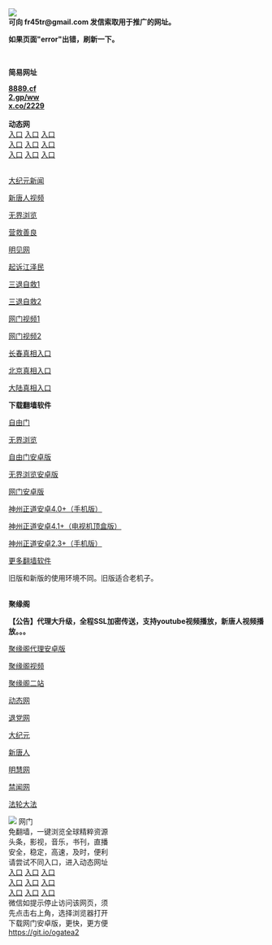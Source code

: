 <td align="center"><a target="_blank" href="https://raw.githubusercontent.com/szzd1/szzd1.github.io/master/1.JPG"><img src="https://raw.githubusercontent.com/szzd1/2/master/6.JPG" style="max-width:100%;"></a></td><br>
<strong>可向 fr45tr@gmail.com 发信索取用于推广的网址。</strong>
<p><strong>如果页面"error"出错，刷新一下。</strong></p>
<br>
<p><strong>简易网址</strong></p>
<strong><a href="http://8889.cf">8889.cf</a></strong><br>
<strong><a href="http://2.gp/ww">2.gp/ww</a></strong><br>
<strong><a href="http://x.co/2229">x.co/2229</a></strong><br>
<br>
<strong>动态网</strong>
<br>
      <a href="http://t.cn/RBZroXL" rel="nofollow">入口</a>
      <a href="http://219.85.107.18/1" rel="nofollow">入口</a>
      <a href="http://fyrptgj.gcashj.ml/70cdtw" rel="nofollow">入口</a><br>
      <a href="http://fyrptgj.gcashj.ml/70ydtw" rel="nofollow">入口</a>
      <a href="http://fyrptgj.gcashj.ml/70ip03dw" rel="nofollow">入口</a>
      <a href="http://fyrptgj.gcashj.ml/70fdtw" rel="nofollow">入口</a><br>
      <a href="http://fyrptgj.gcashj.ml/70sdtw" rel="nofollow">入口</a>
      <a href="http://fyrptgj.gcashj.ml/70ip04dw" rel="nofollow">入口</a>
      <a href="http://fyrptgj.gcashj.ml/70hdtw" rel="nofollow">入口</a><br>

<br>
<p><a href="http://t.cn/RBZroNc" rel="nofollow">大纪元新闻</a></p>
<p><a href="http://t.cn/RBZroYo" rel="nofollow">新唐人视频</a></p>
<p><a href="http://t.cn/RBZroEW" rel="nofollow">无界浏览</a></p>
<p><a href="http://fyrptgj.gcashj.ml/70gqg" rel="nofollow">营救善良</a></p>
<p><a href="http://fyrptgj.gcashj.ml/mjw" rel="nofollow">明见网</a></p>
<p><a href="http://fyrptgj.gcashj.ml/70gsj" rel="nofollow">起诉江泽民</a></p>
<p><a href="http://t.cn/RBZroVO">三退自救1</a></p>
<p><a href="http://fyrptgj.gcashj.ml/szmst" rel="nofollow">三退自救2</a></p>
<p><a href="http://t.cn/RBZro4a" rel="nofollow">网门视频1</a></p>
<p><a href="http://zqbrr.nfwawcoy.ml" rel="nofollow">网门视频2</a></p>
<p><a href="https://s3.amazonaws.com/ogate/show.htm?r873651&amp;from=852" rel="nofollow">长春真相入口</a></p>
<p><a href="https://s3.amazonaws.com/ogate/show.htm?r873649&amp;from=852" rel="nofollow">北京真相入口</a></p>
<p><a href="https://s3.amazonaws.com/ogate/show.htm?r873656&amp;from=852 rel="nofollow">大陆真相入口</a><br></p>
<p><p><strong>下载翻墙软件</strong></p>


<p><a href="https://git.io/fgp" rel="nofollow">自由门</a></p>
<p><a href="https://git.io/vEJlj rel="nofollow">无界浏览</a></p>
<p><a href="https://git.io/fgma" rel="nofollow">自由门安卓版</a></p>
<p><a href="https://s3.amazonaws.com/693/um.apk" rel="nofollow">无界浏览安卓版</a></p>
<p><a href="https://git.io/ogatea2">网门安卓版</a></p>
<p><a href="https://git.io/vQjqe" rel="nofollow">神州正道安卓4.0+（手机版）</a></p>
<p><a href="https://git.io/vAonz" rel="nofollow">神州正道安卓4.1+（电视机顶盒版）</a></p>
<p><a href="https://git.io/vA5GO" rel="nofollow">神州正道安卓2.3+（手机版）</a></p>
<p><a href="https://github.com/bannedbook/fanqiang/wiki">更多翻墙软件</a></p>
旧版和新版的使用环境不同。旧版适合老机子。<br>


<br>
<p><strong>聚缘阁</strong></p>
<p><strong>【公告】代理大升级，全程SSL加密传送，支持youtube视频播放，新唐人视频播放。。。</strong></p>
<p><a href="https://github.com/hao369/a/raw/master/j8.apk">聚缘阁代理安卓版</a></p>
<p><a href="http://er31.b98g.ga/tv" rel="nofollow">聚缘阁视频</a></p>
<p><a href="http://er31.b98g.ga/j2" rel="nofollow">聚缘阁二站</a></p>
<p><a href="http://er31.b98g.ga/" rel="nofollow">动态网</a></p>
<p><a href="http://er31.b98g.ga/?id=8" rel="nofollow">退党网</a></p>
<p><a href="http://er31.b98g.ga/?id=7" rel="nofollow">大纪元</a></p>
<p><a href="http://er31.b98g.ga/?id=5" rel="nofollow">新唐人</a></p>
<p><a href="http://er31.b98g.ga/?id=3" rel="nofollow">明慧网</a></p>
<p><a href="http://er31.b98g.ga/?id=16" rel="nofollow">禁闻网</a></p>
<p><a href="http://er31.b98g.ga/?id=15" rel="nofollow">法轮大法</a></p>
<td align="center"><a target="_blank" href="https://cloud.githubusercontent.com/assets/11880933/13434984/f430fae2-e012-11e5-814f-c2df1e82b247.jpg"><img src="https://cloud.githubusercontent.com/assets/11880933/13434984/f430fae2-e012-11e5-814f-c2df1e82b247.jpg" style="max-width:100%;"></a></td>
  </tr>
  <tr>
    <td align="center">网门<br>
      免翻墙，一键浏览全球精粹资源<br>
      头条，影视，音乐，书刊，直播<br>
      安全，稳定，高速，及时，便利<br>
    </td>
  </tr><tr>
    <td align="center">请尝试不同入口，进入动态网址<br>      
      <a href="https://s3.us-east-2.amazonaws.com/ogateh/show.htm?from=ogit" rel="nofollow">入口</a>
      <a href="https://s3.eu-west-2.amazonaws.com/ogatel/show.htm?from=ogit" rel="nofollow">入口</a>
      <a href="https://s3.amazonaws.com/ogate/show.htm?from=ogit" rel="nofollow">入口</a><br>
      <a href="https://s3.ap-northeast-2.amazonaws.com/ogates/show.htm?from=ogit" rel="nofollow">入口</a>
      <a href="https://s3.eu-central-1.amazonaws.com/ogatef/show.htm?from=ogit" rel="nofollow">入口</a>
      <a href="https://s3.ap-south-1.amazonaws.com/ogatem/show.htm?from=ogit" rel="nofollow">入口</a><br>
      <a href="https://s3-us-west-1.amazonaws.com/ogaten/show.htm?from=ogit" rel="nofollow">入口</a>
      <a href="https://s3.ca-central-1.amazonaws.com/ogatec/show.htm?from=ogit" rel="nofollow">入口</a>
      <a href="https://s3-ap-northeast-1.amazonaws.com/ogatet/show.htm?from=ogit" rel="nofollow">入口</a><br>
      微信如提示停止访问该网页，须<br>
      先点击右上角，选择浏览器打开<br>
    </td>
  </tr>
  <tr>
    <td align="center">
      下载网门安卓版，更快，更方便<br><a href="https://raw.githubusercontent.com/oGate2/up/master/oGate.apk" rel="nofollow">https://git.io/ogatea2</a><br>

